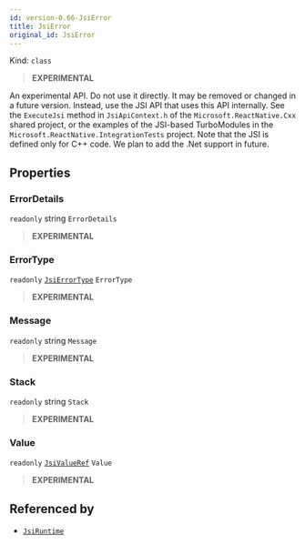 ```yaml
---
id: version-0.66-JsiError
title: JsiError
original_id: JsiError
---
```


Kind: `class`



> **EXPERIMENTAL**

An experimental API. Do not use it directly. It may be removed or changed in a future version. Instead, use the JSI API that uses this API internally.
See the `ExecuteJsi` method in `JsiApiContext.h` of the `Microsoft.ReactNative.Cxx` shared project, or the examples of the JSI-based TurboModules in the `Microsoft.ReactNative.IntegrationTests` project.
Note that the JSI is defined only for C++ code. We plan to add the .Net support in future.

## Properties
### ErrorDetails
`readonly`  string `ErrorDetails`

> **EXPERIMENTAL**

### ErrorType
`readonly`  [`JsiErrorType`](JsiErrorType) `ErrorType`

> **EXPERIMENTAL**

### Message
`readonly`  string `Message`

> **EXPERIMENTAL**

### Stack
`readonly`  string `Stack`

> **EXPERIMENTAL**

### Value
`readonly`  [`JsiValueRef`](JsiValueRef) `Value`

> **EXPERIMENTAL**






## Referenced by
- [`JsiRuntime`](JsiRuntime)
